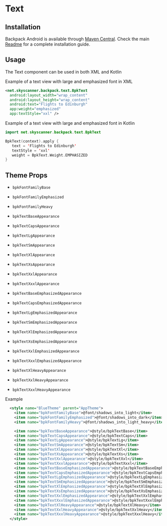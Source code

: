 # Text

## Installation

Backpack Android is available through [Maven Central](https://search.maven.org/artifact/net.skyscanner.backpack/backpack-android). Check the main [Readme](https://github.com/skyscanner/backpack-android#installation) for a complete installation guide.

## Usage

The Text component can be used in both XML and Kotlin

Example of a text view with large and emphasized font in XML

```xml
<net.skyscanner.backpack.text.BpkText
  android:layout_width="wrap_content"
  android:layout_height="wrap_content"
  android:text="Flights to Edinburgh"
  app:weight="emphasized"
  app:textStyle="xxl" />
```

Example of a text view with large and emphasized font in Kotlin

```Kotlin
import net.skyscanner.backpack.text.BpkText

BpkText(context).apply {
   text = 'Flights to Edinburgh'
   textStyle = 'xxl'
   weight = BpkText.Weight.EMPHASIZED
}
```


## Theme Props

- `bpkFontFamilyBase`
- `bpkFontFamilyEmphasized`
- `bpkFontFamilyHeavy`

- `bpkTextBaseAppearance`
- `bpkTextCapsAppearance`
- `bpkTextLgAppearance`
- `bpkTextSmAppearance`
- `bpkTextXlAppearance`
- `bpkTextXsAppearance`
- `bpkTextXxlAppearance`
- `bpkTextXxxlAppearance`
- `bpkTextBaseEmphasizedAppearance`
- `bpkTextCapsEmphasizedAppearance`
- `bpkTextLgEmphasizedAppearance`
- `bpkTextSmEmphasizedAppearance`
- `bpkTextXlEmphasizedAppearance`
- `bpkTextXsEmphasizedAppearance`
- `bpkTextXxlEmphasizedAppearance`
- `bpkTextXxxlEmphasizedAppearance`
- `bpkTextXlHeavyAppearance`
- `bpkTextXxlHeavyAppearance`
- `bpkTextXxxlHeavyAppearance`

Example

```xml
  <style name="BlueTheme" parent="AppTheme">
    <item name="bpkFontFamilyBase">@font/shadows_into_light</item>
    <item name="bpkFontFamilyEmphasized">@font/shadows_into_dark</item>
    <item name="bpkFontFamilyHeavy">@font/shadows_into_light_heavy</item>

    <item name="bpkTextBaseAppearance">@style/bpkTextBase</item>
    <item name="bpkTextCapsAppearance">@style/bpkTextCaps</item>
    <item name="bpkTextLgAppearance">@style/bpkTextLg</item>
    <item name="bpkTextSmAppearance">@style/bpkTextSm</item>
    <item name="bpkTextXlAppearance">@style/bpkTextXl</item>
    <item name="bpkTextXsAppearance">@style/bpkTextXs</item>
    <item name="bpkTextXxlAppearance">@style/bpkTextXxl</item>
    <item name="bpkTextXxxlAppearance">@style/bpkTextXxxl</item>
    <item name="bpkTextBaseEmphasizedAppearance">@style/bpkTextBaseEmphasized</item>
    <item name="bpkTextCapsEmphasizedAppearance">@style/bpkTextCapsEmphasized</item>
    <item name="bpkTextLgEmphasizedAppearance">@style/bpkTextLgEmphasized</item>
    <item name="bpkTextSmEmphasizedAppearance">@style/bpkTextSmEmphasized</item>
    <item name="bpkTextXlEmphasizedAppearance">@style/bpkTextXlEmphasized</item>
    <item name="bpkTextXsEmphasizedAppearance">@style/bpkTextXsEmphasized</item>
    <item name="bpkTextXxlEmphasizedAppearance">@style/bpkTextXxlEmphasized</item>
    <item name="bpkTextXxxlEmphasizedAppearance">@style/bpkTextXxxlEmphasized</item>
    <item name="bpkTextXlHeavyAppearance">@style/bpkTextXlHeavy</item>
    <item name="bpkTextXxlHeavyAppearance">@style/bpkTextXxlHeavy</item>
    <item name="bpkTextXxxlHeavyAppearance">@style/bpkTextXxxlHeavy</item>
  </style>
```



